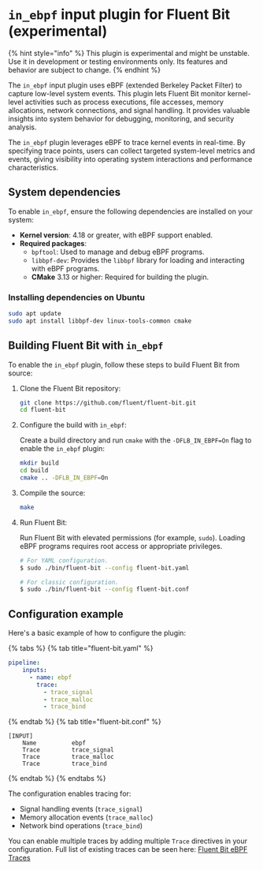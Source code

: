 # `in_ebpf` input plugin for Fluent Bit (experimental)

{% hint style="info" %}
This plugin is experimental and might be unstable. Use it in development or testing environments only. Its features and behavior are subject to change.
{% endhint %}

The `in_ebpf` input plugin uses eBPF (extended Berkeley Packet Filter) to capture low-level system events. This plugin lets Fluent Bit monitor kernel-level activities such as process executions, file accesses, memory allocations, network connections, and signal handling. It provides valuable insights into system behavior for debugging, monitoring, and security analysis.

The `in_ebpf` plugin leverages eBPF to trace kernel events in real-time. By specifying trace points, users can collect targeted system-level metrics and events, giving visibility into operating system interactions and performance characteristics.

## System dependencies

To enable `in_ebpf`, ensure the following dependencies are installed on your system:

- **Kernel version**: 4.18 or greater, with eBPF support enabled.
- **Required packages**:
  - `bpftool`: Used to manage and debug eBPF programs.
  - `libbpf-dev`: Provides the `libbpf` library for loading and interacting with eBPF programs.
  - **CMake** 3.13 or higher: Required for building the plugin.

### Installing dependencies on Ubuntu

```bash
sudo apt update
sudo apt install libbpf-dev linux-tools-common cmake
```

## Building Fluent Bit with `in_ebpf`

To enable the `in_ebpf` plugin, follow these steps to build Fluent Bit from source:

1. Clone the Fluent Bit repository:

   ```bash
   git clone https://github.com/fluent/fluent-bit.git
   cd fluent-bit
   ```

1. Configure the build with `in_ebpf`:

   Create a build directory and run `cmake` with the `-DFLB_IN_EBPF=On` flag to enable the `in_ebpf` plugin:

   ```bash
   mkdir build
   cd build
   cmake .. -DFLB_IN_EBPF=On
   ```

1. Compile the source:

   ```bash
   make
   ```

1. Run Fluent Bit:

   Run Fluent Bit with elevated permissions (for example, `sudo`). Loading eBPF programs requires root access or appropriate privileges.

   ```bash
   # For YAML configuration.
   $ sudo ./bin/fluent-bit --config fluent-bit.yaml
   
   # For classic configuration.
   $ sudo ./bin/fluent-bit --config fluent-bit.conf
   ```

## Configuration example

Here's a basic example of how to configure the plugin:

{% tabs %}
{% tab title="fluent-bit.yaml" %}

```yaml
pipeline:
    inputs:
      - name: ebpf
        trace: 
          - trace_signal
          - trace_malloc
          - trace_bind
```

{% endtab %}
{% tab title="fluent-bit.conf" %}

```text
[INPUT]
    Name          ebpf
    Trace         trace_signal
    Trace         trace_malloc
    Trace         trace_bind
```

{% endtab %}
{% endtabs %}

The configuration enables tracing for:

- Signal handling events (`trace_signal`)
- Memory allocation events (`trace_malloc`)
- Network bind operations (`trace_bind`)

You can enable multiple traces by adding multiple `Trace` directives in your configuration.
Full list of existing traces can be seen here: [Fluent Bit eBPF Traces](https://github.com/fluent/fluent-bit/tree/master/plugins/in_ebpf/traces)